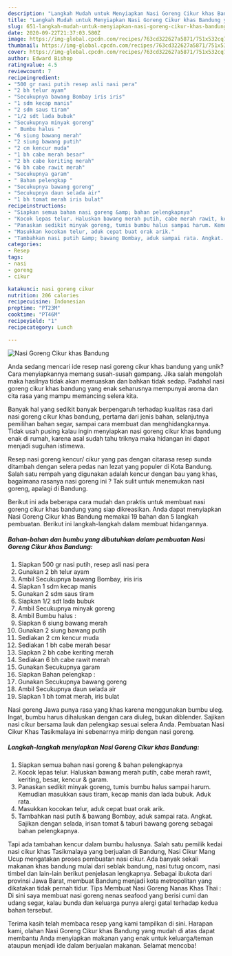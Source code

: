 ```yaml
---
description: "Langkah Mudah untuk Menyiapkan Nasi Goreng Cikur khas Bandung yang Bikin Ngiler"
title: "Langkah Mudah untuk Menyiapkan Nasi Goreng Cikur khas Bandung yang Bikin Ngiler"
slug: 651-langkah-mudah-untuk-menyiapkan-nasi-goreng-cikur-khas-bandung-yang-bikin-ngiler
date: 2020-09-22T21:37:03.580Z
image: https://img-global.cpcdn.com/recipes/763cd322627a5871/751x532cq70/nasi-goreng-cikur-khas-bandung-foto-resep-utama.jpg
thumbnail: https://img-global.cpcdn.com/recipes/763cd322627a5871/751x532cq70/nasi-goreng-cikur-khas-bandung-foto-resep-utama.jpg
cover: https://img-global.cpcdn.com/recipes/763cd322627a5871/751x532cq70/nasi-goreng-cikur-khas-bandung-foto-resep-utama.jpg
author: Edward Bishop
ratingvalue: 4.5
reviewcount: 7
recipeingredient:
- "500 gr nasi putih resep asli nasi pera"
- "2 bh telur ayam"
- "Secukupnya bawang Bombay iris iris"
- "1 sdm kecap manis"
- "2 sdm saus tiram"
- "1/2 sdt lada bubuk"
- "Secukupnya minyak goreng"
- " Bumbu halus "
- "6 siung bawang merah"
- "2 siung bawang putih"
- "2 cm kencur muda"
- "1 bh cabe merah besar"
- "2 bh cabe keriting merah"
- "6 bh cabe rawit merah"
- "Secukupnya garam"
- " Bahan pelengkap "
- "Secukupnya bawang goreng"
- "Secukupnya daun selada air"
- "1 bh tomat merah iris bulat"
recipeinstructions:
- "Siapkan semua bahan nasi goreng &amp; bahan pelengkapnya"
- "Kocok lepas telur. Haluskan bawang merah putih, cabe merah rawit, keriting, besar, kencur &amp; garam."
- "Panaskan sedikit minyak goreng, tumis bumbu halus sampai harum. Kemudian masukkan saus tiram, kecap manis dan lada bubuk. Aduk rata."
- "Masukkan kocokan telur, aduk cepat buat orak arik."
- "Tambahkan nasi putih &amp; bawang Bombay, aduk sampai rata. Angkat. Sajikan dengan selada, irisan tomat &amp; taburi bawang goreng sebagai bahan pelengkapnya."
categories:
- Resep
tags:
- nasi
- goreng
- cikur

katakunci: nasi goreng cikur 
nutrition: 206 calories
recipecuisine: Indonesian
preptime: "PT23M"
cooktime: "PT46M"
recipeyield: "1"
recipecategory: Lunch

---
```



![Nasi Goreng Cikur khas Bandung](https://img-global.cpcdn.com/recipes/763cd322627a5871/751x532cq70/nasi-goreng-cikur-khas-bandung-foto-resep-utama.jpg)

Anda sedang mencari ide resep nasi goreng cikur khas bandung yang unik? Cara menyiapkannya memang susah-susah gampang. Jika salah mengolah maka hasilnya tidak akan memuaskan dan bahkan tidak sedap. Padahal nasi goreng cikur khas bandung yang enak seharusnya mempunyai aroma dan cita rasa yang mampu memancing selera kita.

Banyak hal yang sedikit banyak berpengaruh terhadap kualitas rasa dari nasi goreng cikur khas bandung, pertama dari jenis bahan, selanjutnya pemilihan bahan segar, sampai cara membuat dan menghidangkannya. Tidak usah pusing kalau ingin menyiapkan nasi goreng cikur khas bandung enak di rumah, karena asal sudah tahu triknya maka hidangan ini dapat menjadi suguhan istimewa.

Resep nasi goreng kencur/ cikur yang pas dengan citarasa resep sunda ditambah dengan selera pedas nan lezat yang populer di Kota Bandung. Salah satu rempah yang digunakan adalah kencur dengan bau yang khas, bagaimana rasanya nasi goreng ini ? Tak sulit untuk menemukan nasi goreng, apalagi di Bandung.


Berikut ini ada beberapa cara mudah dan praktis untuk membuat nasi goreng cikur khas bandung yang siap dikreasikan. Anda dapat menyiapkan Nasi Goreng Cikur khas Bandung memakai 19 bahan dan 5 langkah pembuatan. Berikut ini langkah-langkah dalam membuat hidangannya.

<!--inarticleads1-->

##### Bahan-bahan dan bumbu yang dibutuhkan dalam pembuatan Nasi Goreng Cikur khas Bandung:

1. Siapkan 500 gr nasi putih, resep asli nasi pera
1. Gunakan 2 bh telur ayam
1. Ambil Secukupnya bawang Bombay, iris iris
1. Siapkan 1 sdm kecap manis
1. Gunakan 2 sdm saus tiram
1. Siapkan 1/2 sdt lada bubuk
1. Ambil Secukupnya minyak goreng
1. Ambil  Bumbu halus :
1. Siapkan 6 siung bawang merah
1. Gunakan 2 siung bawang putih
1. Sediakan 2 cm kencur muda
1. Sediakan 1 bh cabe merah besar
1. Siapkan 2 bh cabe keriting merah
1. Sediakan 6 bh cabe rawit merah
1. Gunakan Secukupnya garam
1. Siapkan  Bahan pelengkap :
1. Gunakan Secukupnya bawang goreng
1. Ambil Secukupnya daun selada air
1. Siapkan 1 bh tomat merah, iris bulat


Nasi goreng Jawa punya rasa yang khas karena menggunakan bumbu uleg. Ingat, bumbu harus dihaluskan dengan cara diuleg, bukan diblender. Sajikan nasi cikur bersama lauk dan pelengkap sesuai selera Anda. Pembuatan Nasi Cikur Khas Tasikmalaya ini sebenarnya mirip dengan nasi goreng. 

<!--inarticleads2-->

##### Langkah-langkah menyiapkan Nasi Goreng Cikur khas Bandung:

1. Siapkan semua bahan nasi goreng &amp; bahan pelengkapnya
1. Kocok lepas telur. Haluskan bawang merah putih, cabe merah rawit, keriting, besar, kencur &amp; garam.
1. Panaskan sedikit minyak goreng, tumis bumbu halus sampai harum. Kemudian masukkan saus tiram, kecap manis dan lada bubuk. Aduk rata.
1. Masukkan kocokan telur, aduk cepat buat orak arik.
1. Tambahkan nasi putih &amp; bawang Bombay, aduk sampai rata. Angkat. Sajikan dengan selada, irisan tomat &amp; taburi bawang goreng sebagai bahan pelengkapnya.


Tapi ada tambahan kencur dalam bumbu halusnya. Salah satu pemilik kedai nasi cikur khas Tasikmalaya yang berjualan di Bandung, Nasi Cikur Mang Ucup mengatakan proses pembuatan nasi cikur. Ada banyak sekali makanan khas bandung mulai dari seblak bandung, nasi tutug oncom, nasi timbel dan lain-lain berikut penjelasan lengkapnya. Sebagai ibukota dari provinsi Jawa Barat, membuat Bandung menjadi kota metropolitan yang dikatakan tidak pernah tidur. Tips Membuat Nasi Goreng Nanas Khas Thai : Di sini saya membuat nasi goreng nenas seafood yang berisi cumi dan udang segar, kalau bunda dan keluarga punya alergi gatal terhadap kedua bahan tersebut. 

Terima kasih telah membaca resep yang kami tampilkan di sini. Harapan kami, olahan Nasi Goreng Cikur khas Bandung yang mudah di atas dapat membantu Anda menyiapkan makanan yang enak untuk keluarga/teman ataupun menjadi ide dalam berjualan makanan. Selamat mencoba!
